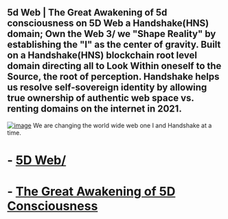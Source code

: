 ## 5d Web | The Great Awakening of 5d consciousness on 5D Web a Handshake(HNS) domain; Own the Web 3/ we "Shape Reality" by establishing the "I" as the center of gravity. Built on a Handshake(HNS) blockchain root level domain directing all to Look Within oneself to the Source, the root of perception. Handshake helps us resolve self-sovereign identity by allowing true ownership of authentic web space vs. renting domains on the internet in 2021.

 [![image](https://user-images.githubusercontent.com/37987346/103435699-6be72500-4be0-11eb-8264-7dcb24c14987.png)](http://shapereality.innerinetcompany.hns.to/)
We are changing the world wide web one I and Handshake at a time.


# - [5D Web/](http://5dweb.hns.to/)
# - [The Great Awakening of 5D Consciousness](https://www.globalrecharge.guru/the-great-awakening-from-3d-4d-5d-consciousness-to-a-higher-frequency-of-energy-is-currently-creating-a-massive-planetary-shift-into-5d-consciousness/)

